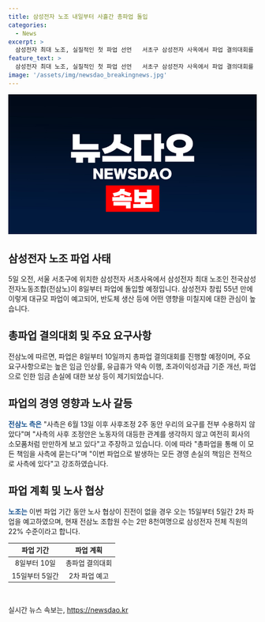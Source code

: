 ```yaml
---
title: 삼성전자 노조 내일부터 사흘간 총파업 돌입
categories:
  - News
excerpt: >
  삼성전자 최대 노조, 실질적인 첫 파업 선언   서초구 삼성전자 사옥에서 파업 결의대회를 열고, 임금 및 복리후생 혜택 등을 요구하며 삼일간 총파업에 돌입한다. 파업 요구안으로 임금 증가와 유급휴가 안정화 등을 내세우며 경영 손실에 대한 책임은 사측에 있다 주장했으며, 15일부터 5일간 2차 파업 가능성도 언급하고 있다. 
feature_text: >
  삼성전자 최대 노조, 실질적인 첫 파업 선언   서초구 삼성전자 사옥에서 파업 결의대회를 열고, 임금 및 복리후생 혜택 등을 요구하며 삼일간 총파업에 돌입한다. 파업 요구안으로 임금 증가와 유급휴가 안정화 등을 내세우며 경영 손실에 대한 책임은 사측에 있다 주장했으며, 15일부터 5일간 2차 파업 가능성도 언급하고 있다. 
image: '/assets/img/newsdao_breakingnews.jpg'
---
```


<p><img src="/assets/img/newsdao_breakingnews.jpg" alt="ontimetimes 속보" /></p>

<h2 data-ke-size="size26">삼성전자 노조 파업 사태</h2>

<p data-ke-size="size16">5일 오전, 서울 서초구에 위치한 삼성전자 서초사옥에서 삼성전자 최대 노조인 전국삼성전자노동조합(전삼노)이 8일부터 파업에 돌입할 예정입니다. 삼성전자 창립 55년 만에 이렇게 대규모 파업이 예고되어, 반도체 생산 등에 어떤 영향을 미칠지에 대한 관심이 높습니다.</p>

<h2 data-ke-size="size24">총파업 결의대회 및 주요 요구사항</h2>

<p data-ke-size="size16">전삼노에 따르면, 파업은 8일부터 10일까지 총파업 결의대회를 진행할 예정이며, 주요 요구사항으로는 높은 임금 인상률, 유급휴가 약속 이행, 초과이익성과급 기준 개선, 파업으로 인한 임금 손실에 대한 보상 등이 제기되었습니다.</p>

<h2 data-ke-size="size24">파업의 경영 영향과 노사 갈등</h2>

<p data-ke-size="size16"><b><span style="color: #1a5490;">전삼노 측은</span></b> "사측은 6월 13일 이후 사후조정 2주 동안 우리의 요구를 전부 수용하지 않았다"며 "사측의 사후 조정안은 노동자의 대등한 관계를 생각하지 않고 여전히 회사의 소모품처럼 만만하게 보고 있다"고 주장하고 있습니다. 이에 따라 "총파업을 통해 이 모든 책임을 사측에 묻는다"며 "이번 파업으로 발생하는 모든 경영 손실의 책임은 전적으로 사측에 있다"고 강조하였습니다.</p>

<h2 data-ke-size="size24">파업 계획 및 노사 협상</h2>

<p data-ke-size="size16"><b><span style="color: #1a5490;">노조는</span></b> 이번 파업 기간 동안 노사 협상이 진전이 없을 경우 오는 15일부터 5일간 2차 파업을 예고하였으며, 현재 전삼노 조합원 수는 2만 8천여명으로 삼성전자 전체 직원의 22% 수준이라고 합니다.</p>

<table>
    <thead>
        <tr>
            <th style="text-align: center;">파업 기간</th>
            <th style="text-align: center;">파업 계획</th>
        </tr>
    </thead>
    <tbody>
        <tr>
            <td style="text-align: center;">8일부터 10일</td>
            <td style="text-align: center;">총파업 결의대회</td>
        </tr>
        <tr>
            <td style="text-align: center;">15일부터 5일간</td>
            <td style="text-align: center;">2차 파업 예고</td>
        </tr>
    </tbody>
</table>

<p data-ke-size="size16">&nbsp;</p>
실시간 뉴스 속보는, <a href="https://newsdao.kr" rel="dofollow">https://newsdao.kr</a>


